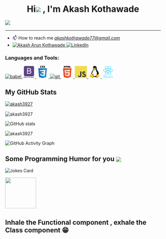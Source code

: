 <h1 align="center">Hi<img src="https://raw.githubusercontent.com/MartinHeinz/MartinHeinz/master/wave.gif" width="30px"> , I'm Akash Kothawade</h1>

 <img src="https://64.media.tumblr.com/762e40897d93618393867de1fa19f162/tumblr_n1g3mwPVEP1qdezf9o1_500.gifv" width="250" /> <hr>

- 📫 How to reach me *akashkothawade77@gmail.com*
-  <a href="https://www.instagram.com/akash_7sky/"><img src="https://img.shields.io/badge/Akash Arun Kothawade-E4405F?style=for-the-badge&logo=instagram&logoColor=black" alt="Akash Arun Kothawade" />
 <a href="https://www.linkedin.com/in/akash-kothawade-36350b145"><img src="https://www.google.com/url?sa=i&url=https%3A%2F%2Fpixabay.com%2Fvectors%2Flinked-in-logo-company-editorial-2668700%2F&psig=AOvVaw3xIdHk8VmjVUwIfX9u3158&ust=1626191767750000&source=images&cd=vfe&ved=0CAoQjRxqFwoTCIiUnMny3fECFQAAAAAdAAAAABAD" alt="LinkedIn"/></a>
 
 <h3 align="left">Languages and Tools:</h3>
 
 <p align="left"> 
 <a href="https://babeljs.io/" target="_blank"><img src="https://www.vectorlogo.zone/logos/babeljs/babeljs-icon.svg" alt="babel" width="40" height="40"/> </a>  
  <a href="https://getbootstrap.com" target="_blank"> <img src="https://raw.githubusercontent.com/devicons/devicon/master/icons/bootstrap/bootstrap-plain-wordmark.svg" alt="bootstrap" width="40" height="40"/> </a> 
<!--   <a href="https://www.cprogramming.com/" target="_blank"> <img src="https://raw.githubusercontent.com/devicons/devicon/master/icons/c/c-original.svg" alt="c" width="40" height="40"/> </a>  -->
<!--   <a href="https://www.w3schools.com/cpp/" target="_blank"> <img src="https://raw.githubusercontent.com/devicons/devicon/master/icons/cplusplus/cplusplus-original.svg" alt="cplusplus" width="40" height="40"/> </a>  -->
  <a href="https://www.w3schools.com/css/" target="_blank"> <img src="https://raw.githubusercontent.com/devicons/devicon/master/icons/css3/css3-original-wordmark.svg" alt="css3" width="40" height="40"/> </a> 
<!--   <a href="https://firebase.google.com/" target="_blank"> <img src="https://www.vectorlogo.zone/logos/firebase/firebase-icon.svg" alt="firebase" width="40" height="40"/> </a> -->
  <a href="https://git-scm.com/" target="_blank"> <img src="https://www.vectorlogo.zone/logos/git-scm/git-scm-icon.svg" alt="git" width="40" height="40"/> </a> 
  <a href="https://www.w3.org/html/" target="_blank"> <img src="https://raw.githubusercontent.com/devicons/devicon/master/icons/html5/html5-original-wordmark.svg" alt="html5" width="40" height="40"/> </a> 
<!--   <a href="https://www.adobe.com/in/products/illustrator.html" target="_blank"> <img src="https://www.vectorlogo.zone/logos/adobe_illustrator/adobe_illustrator-icon.svg" alt="illustrator" width="40" height="40"/> </a> -->
  <a href="https://developer.mozilla.org/en-US/docs/Web/JavaScript" target="_blank"> <img src="https://raw.githubusercontent.com/devicons/devicon/master/icons/javascript/javascript-original.svg" alt="javascript" width="40" height="40"/> </a> 
  <a href="https://www.linux.org/" target="_blank"> <img src="https://raw.githubusercontent.com/devicons/devicon/master/icons/linux/linux-original.svg" alt="linux" width="40" height="40"/> </a>
 <a href="https://reactjs.org/" target="_blank"> <img src="https://raw.githubusercontent.com/devicons/devicon/master/icons/react/react-original-wordmark.svg" alt="react" width="40" height="40"/> </a>
 <!-- <a href="https://redux.js.org" target="_blank"> <img src="https://raw.githubusercontent.com/devicons/devicon/master/icons/redux/redux-original.svg" alt="redux" width="40" height="40"/> </a> -->
<!--  <a href="https://www.adobe.com/products/xd.html" target="_blank"> <img src="https://cdn.worldvectorlogo.com/logos/adobe-xd.svg" alt="xd" width="40" height="40"/> </a> </p>
 -->
<h2> My GitHub Stats </h2>

<p align="left"> <a href="https://github.com/akash3927"><img src="https://github-profile-trophy.vercel.app/?username=akash3927&theme=onedark" alt="akash3927" /></a> </p>

<p><img align="center" src="https://github-readme-stats.vercel.app/api/top-langs?username=akash3927&show_icons=true&locale=en&layout=compact&&theme=highcontrast" alt="akash3927" /></p>


![GitHub stats](https://github-readme-stats.vercel.app/api?username=akash3927&show_icons=true&count_private=true&&theme=highcontrast)  

 <span><img align="center" src="https://github-readme-streak-stats.herokuapp.com/?user=akash3927&theme=highcontrast" alt="akash3927" /></span>

![GitHub Activity Graph](https://activity-graph.herokuapp.com/graph?username=akash3927&bg_color=000000&color=4fff67&line=4fff67&point=ffffff&area=true&hide_border=true)  

<h2> Some Programming Humor for you <img align ='center' src='https://media2.giphy.com/media/UQDSBzfyiBKvgFcSTw/giphy.gif?cid=ecf05e47p3cd513axbek3f56ti3jzizq8hincw20jauyyfyw&rid=giphy.gif' width = '75px'></h2>

![Jokes Card](https://readme-jokes.vercel.app/api?theme=dark)

<img src="https://thumbs.gfycat.com/SpeedyMealyCornsnake-size_restricted.gif" width="100" height="100px" />

 <h2>Inhale the Functional component , exhale the Class component 😁</h2>

